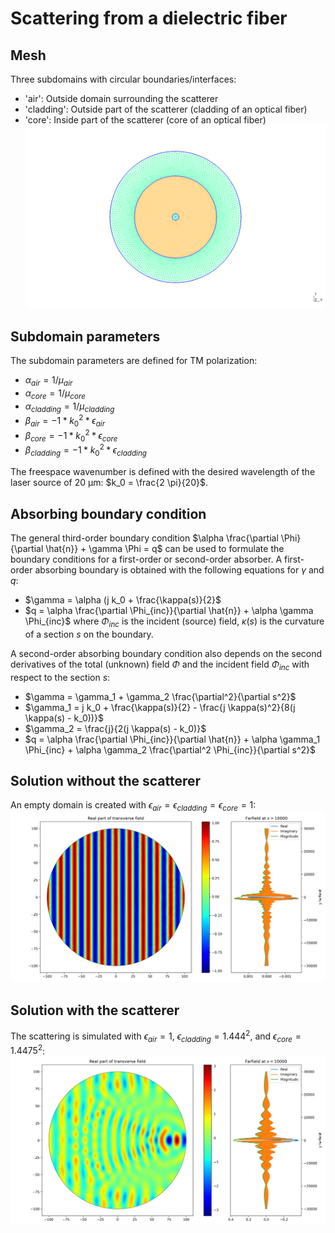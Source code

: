 # Scattering from a dielectric fiber

## Mesh
Three subdomains with circular boundaries/interfaces:
- 'air': Outside domain surrounding the scatterer
- 'cladding': Outside part of the scatterer (cladding of an optical fiber)
- 'core': Inside part of the scatterer (core of an optical fiber)
![mesh](scatterer_mesh.png)

## Subdomain parameters
The subdomain parameters are defined for TM polarization:
- $\alpha_{air} = 1 / \mu_{air}$
- $\alpha_{core} = 1 / \mu_{core}$
- $\alpha_{cladding} = 1 / \mu_{cladding}$
- $\beta_{air} = -1 * k_0^2 * \epsilon_{air}$
- $\beta_{core} = -1 * k_0^2 * \epsilon_{core}$
- $\beta_{cladding} = -1 * k_0^2 * \epsilon_{cladding}$

The freespace wavenumber is defined with the desired wavelength of the laser source of 20 µm: $k_0 = \frac{2 \pi}{20}$.

## Absorbing boundary condition
The general third-order boundary condition $\alpha \frac{\partial \Phi}{\partial \hat{n}} + \gamma \Phi = q$ can be used to formulate the boundary conditions for a first-order or second-order absorber.
A first-order absorbing boundary is obtained with the following equations for $\gamma$ and $q$:
- $\gamma = \alpha (j k_0 + \frac{\kappa(s)}{2}$
- $q = \alpha \frac{\partial \Phi_{inc}}{\partial \hat{n}} + \alpha \gamma \Phi_{inc}$
where $\Phi_{inc}$ is the incident (source) field, $\kappa(s)$ is the curvature of a section $s$ on the boundary.

A second-order absorbing boundary condition also depends on the second derivatives of the total (unknown) field $\Phi$ and the incident field $\Phi_{inc}$ with respect to the section $s$:
- $\gamma = \gamma_1 + \gamma_2 \frac{\partial^2}{\partial s^2}$
- $\gamma_1 = j k_0 + \frac{\kappa(s)}{2} - \frac{j \kappa(s)^2}{8(j \kappa(s) - k_0))}$
- $\gamma_2 = \frac{j}{2(j \kappa(s) - k_0)}$
- $q = \alpha \frac{\partial \Phi_{inc}}{\partial \hat{n}} + \alpha \gamma_1 \Phi_{inc} + \alpha \gamma_2 \frac{\partial^2 \Phi_{inc}}{\partial s^2}$

## Solution without the scatterer
An empty domain is created with $\epsilon_{air} = \epsilon_{cladding} = \epsilon_{core} = 1$:
![solution](scatterer_empty.png)

## Solution with the scatterer
The scattering is simulated with $\epsilon_{air} = 1$, $\epsilon_{cladding} = 1.444^2$, and $\epsilon_{core} = 1.4475^2$:
![solution](scatterer_fiber.png)